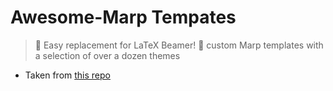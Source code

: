 
# Awesome-Marp Tempates

> 🤙 Easy replacement for LaTeX Beamer! 🥂 custom Marp templates with a selection of over a dozen themes

- Taken from [this repo](https://github.com/favourhong/Awesome-Marp/tree/main)